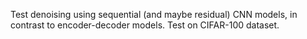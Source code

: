 Test denoising using sequential (and maybe residual) CNN models, in contrast to encoder-decoder models. Test on CIFAR-100 dataset.
